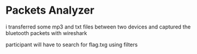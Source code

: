 # Packets Analyzer

i transferred some mp3 and txt files between two devices and captured the bluetooth packets with wireshark


participant will have to search for flag.txg using filters 